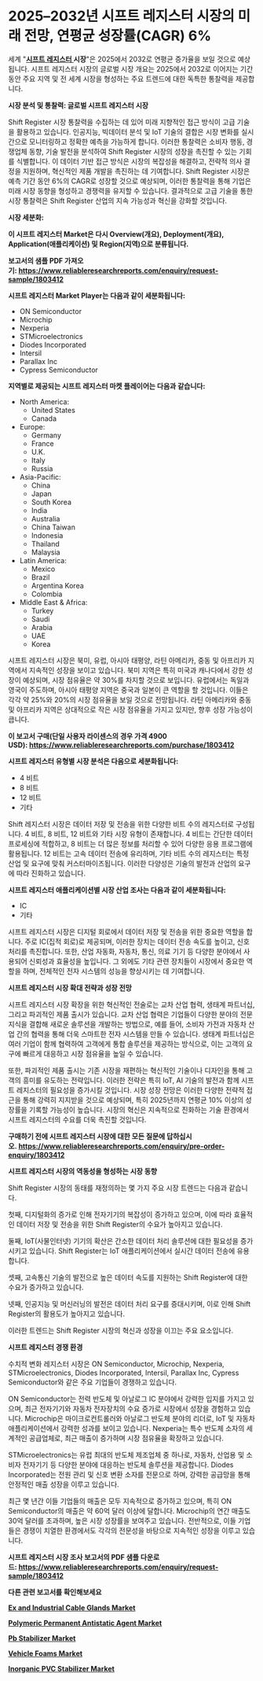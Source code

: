 <p><h1>2025–2032년 시프트 레지스터 시장의 미래 전망, 연평균 성장률(CAGR) 6%</h1></p><p>세계 "<strong><a href="https://www.reliableresearchreports.com/shift-register-r1803412?utm_campaign=106&utm_medium=8&utm_source=Github&utm_content=ia&utm_term=01022025&utm_id=shift-register">시프트 레지스터&nbsp;</a></strong><strong>시장</strong>"은 2025에서 2032로 연평균 증가율을 보일 것으로 예상됩니다. 시프트 레지스터 시장의 글로벌 시장 개요는 2025에서 2032로 이어지는 기간 동안 주요 지역 및 전 세계 시장을 형성하는 주요 트렌드에 대한 독특한 통찰력을 제공합니다.</p>
<p><strong>시장 분석 및 통찰력: 글로벌 시프트 레지스터 시장</strong></p>
<p><p>Shift Register 시장 통찰력을 수집하는 데 있어 미래 지향적인 접근 방식이 고급 기술을 활용하고 있습니다. 인공지능, 빅데이터 분석 및 IoT 기술의 결합은 시장 변화를 실시간으로 모니터링하고 정확한 예측을 가능하게 합니다. 이러한 통찰력은 소비자 행동, 경쟁업체 동향, 기술 발전을 분석하여 Shift Register 시장의 성장을 촉진할 수 있는 기회를 식별합니다. 이 데이터 기반 접근 방식은 시장의 복잡성을 해결하고, 전략적 의사 결정을 지원하며, 혁신적인 제품 개발을 촉진하는 데 기여합니다. Shift Register 시장은 예측 기간 동안 6%의 CAGR로 성장할 것으로 예상되며, 이러한 통찰력을 통해 기업은 미래 시장 동향을 형성하고 경쟁력을 유지할 수 있습니다. 결과적으로 고급 기술을 통한 시장 통찰력은 Shift Register 산업의 지속 가능성과 혁신을 강화할 것입니다.</p><a href="%7CAUTHORITHY_DOMAIN_URL%7C?utm_campaign=106&utm_medium=8&utm_source=Github&utm_content=ia&utm_term=01022025&utm_id=shift-register"></a></p>
<p><strong>시장 세분화:</strong></p>
<p><strong>이 시프트 레지스터 Market은 다시 Overview(개요), Deployment(개요), Application(애플리케이션) 및 Region(지역)으로 분류됩니다.</strong></p>
<p><strong>보고서의 샘플 PDF 가져오기:&nbsp;<a href="https://www.reliableresearchreports.com/enquiry/request-sample/1803412?utm_campaign=106&utm_medium=8&utm_source=Github&utm_content=ia&utm_term=01022025&utm_id=shift-register">https://www.reliableresearchreports.com/enquiry/request-sample/1803412</a></strong><strong></strong></p>
<p><strong>시프트 레지스터 Market Player는 다음과 같이 세분화됩니다:</strong></p>
<p><ul><li>ON Semiconductor</li><li>Microchip</li><li>Nexperia</li><li>STMicroelectronics</li><li>Diodes Incorporated</li><li>Intersil</li><li>Parallax Inc</li><li>Cypress Semiconductor</li></ul></p>
<p><strong>지역별로 제공되는 시프트 레지스터 마켓 플레이어는 다음과 같습니다:</strong></p>
<p><ul>
    <li>
        North America:
        <ul>
            <li>United States</li>
            <li>Canada</li>
        </ul>
    </li>
    <li>
        Europe:
        <ul>
            <li>Germany</li>
            <li>France</li>
            <li>U.K.</li>
            <li>Italy</li>
            <li>Russia</li>
        </ul>
    </li>
    <li>
        Asia-Pacific:
        <ul>
            <li>China</li>
            <li>Japan</li>
            <li>South Korea</li>
            <li>India</li>
            <li>Australia</li>
            <li>China Taiwan</li>
            <li>Indonesia</li>
            <li>Thailand</li>
            <li>Malaysia</li>
        </ul>
    </li>
    <li>
        Latin America:
        <ul>
            <li>Mexico</li>
            <li>Brazil</li>
            <li>Argentina Korea</li>
            <li>Colombia</li>
        </ul>
    </li>
    <li>
        Middle East & Africa:
        <ul>
            <li>Turkey</li>
            <li>Saudi</li>
            <li>Arabia</li>
            <li>UAE</li>
            <li>Korea</li>
        </ul>
    </li>
    </ul></p>
<p><p>시프트 레지스터 시장은 북미, 유럽, 아시아 태평양, 라틴 아메리카, 중동 및 아프리카 지역에서 지속적인 성장을 보이고 있습니다. 북미 지역은 특히 미국과 캐나다에서 강한 성장이 예상되며, 시장 점유율은 약 30%를 차지할 것으로 보입니다. 유럽에서는 독일과 영국이 주도하며, 아시아 태평양 지역은 중국과 일본이 큰 역할을 할 것입니다. 이들은 각각 약 25%와 20%의 시장 점유율을 보일 것으로 전망됩니다. 라틴 아메리카와 중동 및 아프리카 지역은 상대적으로 작은 시장 점유율을 가지고 있지만, 향후 성장 가능성이 큽니다.</p></p>
<p><strong>이 보고서 구매(단일 사용자 라이센스의 경우 가격 4900 USD):&nbsp;<a href="https://www.reliableresearchreports.com/purchase/1803412?utm_campaign=106&utm_medium=8&utm_source=Github&utm_content=ia&utm_term=01022025&utm_id=shift-register">https://www.reliableresearchreports.com/purchase/1803412</a></strong></p>
<p><strong>시프트 레지스터 유형별 시장 분석은 다음으로 세분화됩니다:</strong></p>
<p><ul><li>4 비트</li><li>8 비트</li><li>12 비트</li><li>기타</li></ul></p>
<p><p>Shift 레지스터 시장은 데이터 저장 및 전송을 위한 다양한 비트 수의 레지스터로 구성됩니다. 4 비트, 8 비트, 12 비트와 기타 시장 유형이 존재합니다. 4 비트는 간단한 데이터 프로세싱에 적합하고, 8 비트는 더 많은 정보를 처리할 수 있어 다양한 응용 프로그램에 활용됩니다. 12 비트는 고속 데이터 전송에 유리하며, 기타 비트 수의 레지스터는 특정 산업 및 요구에 맞춰 커스터마이즈됩니다. 이러한 다양성은 기술의 발전과 산업의 요구에 따라 진화하고 있습니다.</p></p>
<p><strong>시프트 레지스터 애플리케이션별 시장 산업 조사는 다음과 같이 세분화됩니다:</strong></p>
<p><ul><li>IC</li><li>기타</li></ul></p>
<p><p>시프트 레지스터 시장은 디지털 회로에서 데이터 저장 및 전송을 위한 중요한 역할을 합니다. 주로 IC(집적 회로)로 제공되며, 이러한 장치는 데이터 전송 속도를 높이고, 신호 처리를 촉진합니다. 또한, 산업 자동화, 자동차, 통신, 의료 기기 등 다양한 분야에서 사용되어 신뢰성과 효율성을 높입니다. 그 외에도 기타 관련 장치들이 시장에서 중요한 역할을 하며, 전체적인 전자 시스템의 성능을 향상시키는 데 기여합니다.</p></p>
<p><strong>시프트 레지스터 시장 확대 전략과 성장 전망</strong></p>
<p><p>시프트 레지스터 시장 확장을 위한 혁신적인 전술로는 교차 산업 협력, 생태계 파트너십, 그리고 파괴적인 제품 출시가 있습니다. 교차 산업 협력은 기업들이 다양한 분야의 전문 지식을 결합해 새로운 솔루션을 개발하는 방법으로, 예를 들어, 소비자 가전과 자동차 산업 간의 협력을 통해 더욱 스마트한 전자 시스템을 만들 수 있습니다. 생태계 파트너십은 여러 기업이 함께 협력하여 고객에게 통합 솔루션을 제공하는 방식으로, 이는 고객의 요구에 빠르게 대응하고 시장 점유율을 높일 수 있습니다.</p><p>또한, 파괴적인 제품 출시는 기존 시장을 재편하는 혁신적인 기술이나 디자인을 통해 고객의 흥미를 유도하는 전략입니다. 이러한 전략은 특히 IoT, AI 기술의 발전과 함께 시프트 레지스터의 필요성을 증가시킬 것입니다. 시장 성장 전망은 이러한 다양한 전략적 접근을 통해 강력히 지지받을 것으로 예상되며, 특히 2025년까지 연평균 10% 이상의 성장률을 기록할 가능성이 높습니다. 시장의 혁신은 지속적으로 진화하는 기술 환경에서 시프트 레지스터의 수요를 더욱 촉진할 것입니다.</p></p>
<p><strong>구매하기 전에 시프트 레지스터 시장에 대한 모든 질문에 답하십시오.&nbsp;<a href="https://www.reliableresearchreports.com/enquiry/pre-order-enquiry/1803412?utm_campaign=106&utm_medium=8&utm_source=Github&utm_content=ia&utm_term=01022025&utm_id=shift-register">https://www.reliableresearchreports.com/enquiry/pre-order-enquiry/1803412</a></strong><strong></strong></p>
<p><strong>시프트 레지스터 시장의 역동성을 형성하는 시장 동향</strong></p>
<p><p>Shift Register 시장의 동태를 재정의하는 몇 가지 주요 시장 트렌드는 다음과 같습니다. </p><p>첫째, 디지털화의 증가로 인해 전자기기의 복잡성이 증가하고 있으며, 이에 따라 효율적인 데이터 저장 및 전송을 위한 Shift Register의 수요가 높아지고 있습니다. </p><p>둘째, IoT(사물인터넷) 기기의 확산은 간소한 데이터 처리 솔루션에 대한 필요성을 증가시키고 있습니다. Shift Register는 IoT 애플리케이션에서 실시간 데이터 전송에 유용합니다. </p><p>셋째, 고속통신 기술의 발전으로 높은 데이터 속도를 지원하는 Shift Register에 대한 수요가 증가하고 있습니다. </p><p>넷째, 인공지능 및 머신러닝의 발전은 데이터 처리 요구를 증대시키며, 이로 인해 Shift Register의 활용도가 높아지고 있습니다. </p><p>이러한 트렌드는 Shift Register 시장의 혁신과 성장을 이끄는 주요 요소입니다.</p></p>
<p><strong>시프트 레지스터 경쟁 환경</strong></p>
<p><p>수치적 변화 레지스터 시장은 ON Semiconductor, Microchip, Nexperia, STMicroelectronics, Diodes Incorporated, Intersil, Parallax Inc, Cypress Semiconductor와 같은 주요 기업들이 경쟁하고 있습니다. </p><p>ON Semiconductor는 전력 반도체 및 아날로그 IC 분야에서 강력한 입지를 가지고 있으며, 최근 전자기기와 자동차 전자장치의 수요 증가로 시장에서 성장을 경험하고 있습니다. Microchip은 마이크로컨트롤러와 아날로그 반도체 분야의 리더로, IoT 및 자동차 애플리케이션에서 강력한 성과를 보이고 있습니다. Nexperia는 특수 반도체 소자의 세계적인 공급업체로, 최근 매출이 증가하며 시장 점유율을 확장하고 있습니다. </p><p>STMicroelectronics는 유럽 최대의 반도체 제조업체 중 하나로, 자동차, 산업용 및 소비자 전자기기 등 다양한 분야에 대응하는 반도체 솔루션을 제공합니다. Diodes Incorporated는 전원 관리 및 신호 변환 소자를 전문으로 하며, 강력한 공급망을 통해 안정적인 매출 성장을 이루고 있습니다. </p><p>최근 몇 년간 이들 기업들의 매출은 모두 지속적으로 증가하고 있으며, 특히 ON Semiconductor의 매출은 약 60억 달러 이상에 달합니다. Microchip의 연간 매출도 30억 달러를 초과하며, 높은 시장 성장률을 보여주고 있습니다. 전반적으로, 이들 기업들은 경쟁이 치열한 환경에서도 각각의 전문성을 바탕으로 지속적인 성장을 이루고 있습니다.</p></p>
<p><strong>시프트 레지스터 시장 조사 보고서의 PDF 샘플 다운로드:&nbsp;<a href="https://www.reliableresearchreports.com/enquiry/request-sample/1803412?utm_campaign=106&utm_medium=8&utm_source=Github&utm_content=ia&utm_term=01022025&utm_id=shift-register">https://www.reliableresearchreports.com/enquiry/request-sample/1803412</a></strong></p>
<p><strong></strong></p>
<p><strong></strong></p>
<p><strong></strong></p>
<p><strong></strong></p>
<p><strong>다른 관련 보고서를 확인해보세요</strong></p>
<p><strong><p><a href="https://github.com/ParvinKhatun77/Market-Research-Report-List-1/blob/main/ex-and-industrial-cable-glands-market.md?utm_campaign=106&utm_medium=8&utm_source=Github&utm_content=ia&utm_term=01022025&utm_id=shift-register">Ex and Industrial Cable Glands Market</a></p><p><a href="https://github.com/stephaniwo144/Market-Research-Report-List-1/blob/main/polymeric-permanent-antistatic-agent-market.md?utm_campaign=106&utm_medium=8&utm_source=Github&utm_content=ia&utm_term=01022025&utm_id=shift-register">Polymeric Permanent Antistatic Agent Market</a></p><p><a href="https://github.com/lvaill871987/Market-Research-Report-List-1/blob/main/pb-stabilizer-market.md?utm_campaign=106&utm_medium=8&utm_source=Github&utm_content=ia&utm_term=01022025&utm_id=shift-register">Pb Stabilizer Market</a></p><p><a href="https://github.com/tanekacalderon743/Market-Research-Report-List-1/blob/main/vehicle-foams-market.md?utm_campaign=106&utm_medium=8&utm_source=Github&utm_content=ia&utm_term=01022025&utm_id=shift-register">Vehicle Foams Market</a></p><p><a href="https://github.com/klaassenmackenzie6/Market-Research-Report-List-1/blob/main/inorganic-pvc-stabilizer-market.md?utm_campaign=106&utm_medium=8&utm_source=Github&utm_content=ia&utm_term=01022025&utm_id=shift-register">Inorganic PVC Stabilizer Market</a></p></strong></p>